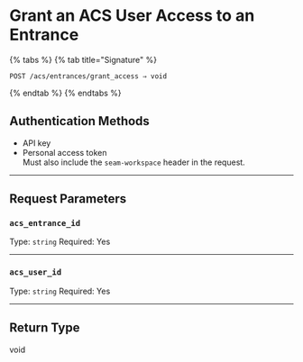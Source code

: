 # Grant an ACS User Access to an Entrance

{% tabs %}
{% tab title="Signature" %}
```
POST /acs/entrances/grant_access ⇒ void
```
{% endtab %}
{% endtabs %}



## Authentication Methods

- API key
- Personal access token
  <br>Must also include the `seam-workspace` header in the request.

---

## Request Parameters

### `acs_entrance_id`

Type: `string`
Required: Yes

***

### `acs_user_id`

Type: `string`
Required: Yes

***

## Return Type

void
